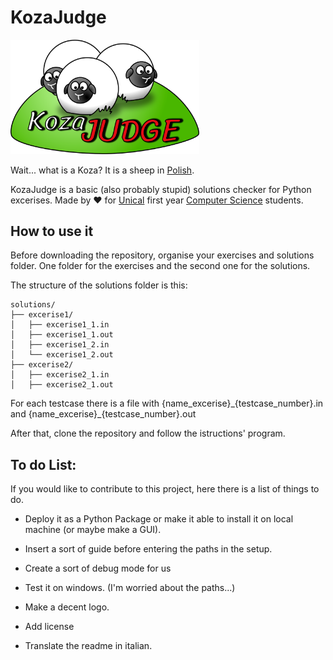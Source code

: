 # KozaJudge

<!--- ![Logo](/multimedia/LOGO.png) --->
<img src="multimedia/LOGO.png" width=60% >

Wait... what is a Koza? It is a sheep in [Polish](https://en.wiktionary.org/wiki/koza#Polish).

KozaJudge is a basic (also probably stupid) solutions checker for Python excerises. Made by :heart: for [Unical](https://www.unical.it) first year [Computer Science](https://informatica.unical.it/) students. 

## How to use it

Before downloading the repository, organise your exercises and solutions folder. 
One folder for the exercises and the second one for the solutions.

The structure of the solutions folder is this:
```
solutions/
├── excerise1/
│   ├── excerise1_1.in
│   ├── excerise1_1.out
│   ├── excerise1_2.in
│   └── excerise1_2.out
├── excerise2/
│   ├── excerise2_1.in
│   ├── excerise2_1.out
```
For each testcase there is a file with {name_excerise}\_{testcase_number}.in and {name_excerise}_{testcase_number}.out

After that, clone the repository and follow the istructions' program.


## To do List: 

If you would like to contribute to this project, here there is a list of things to do.

- Deploy it as a Python Package or make it able to install it on local machine (or maybe make a GUI).

- Insert a sort of guide before entering the paths in the setup. 

- Create a sort of debug mode for us

- Test it on windows. (I'm worried about the paths...)

- Make a decent logo.

- Add license

- Translate the readme in italian.